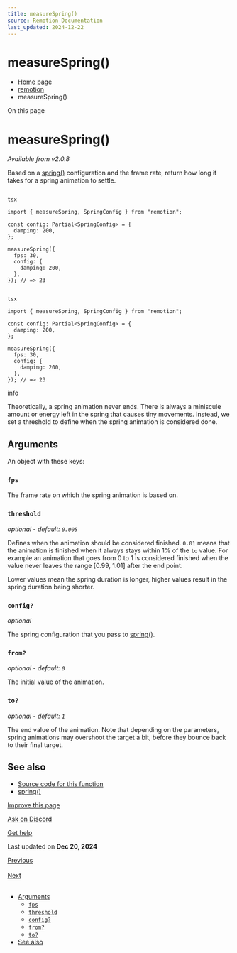 ```yaml
---
title: measureSpring()
source: Remotion Documentation
last_updated: 2024-12-22
---
```


# measureSpring()

- [Home page](/)
- [remotion](/docs/remotion)
- measureSpring()

On this page

# measureSpring()

_Available from v2.0.8_

Based on a [spring()](/docs/spring) configuration and the frame rate, return how long it takes for a spring animation to settle.

```

tsx

import { measureSpring, SpringConfig } from "remotion";

const config: Partial<SpringConfig> = {
  damping: 200,
};

measureSpring({
  fps: 30,
  config: {
    damping: 200,
  },
}); // => 23
```

```

tsx

import { measureSpring, SpringConfig } from "remotion";

const config: Partial<SpringConfig> = {
  damping: 200,
};

measureSpring({
  fps: 30,
  config: {
    damping: 200,
  },
}); // => 23
```

info

Theoretically, a spring animation never ends. There is always a miniscule amount or energy left in the spring that causes tiny movements. Instead, we set a threshold to define when the spring animation is considered done.

## Arguments [​](\#arguments "Direct link to Arguments")

An object with these keys:

### `fps` [​](\#fps "Direct link to fps")

The frame rate on which the spring animation is based on.

### `threshold` [​](\#threshold "Direct link to threshold")

_optional - default: `0.005`_

Defines when the animation should be considered finished. `0.01` means that the animation is finished when it always stays within 1% of the `to` value. For example an animation that goes from 0 to 1 is considered finished when the value never leaves the range \[0.99, 1.01\] after the end point.

Lower values mean the spring duration is longer, higher values result in the spring duration being shorter.

### `config?` [​](\#config "Direct link to config")

_optional_

The spring configuration that you pass to [spring()](/docs/spring#config).

### `from?` [​](\#from "Direct link to from")

_optional - default: `0`_

The initial value of the animation.

### `to?` [​](\#to "Direct link to to")

_optional - default: `1`_

The end value of the animation. Note that depending on the parameters, spring animations may overshoot the target a bit, before they bounce back to their final target.

## See also [​](\#see-also "Direct link to See also")

- [Source code for this function](https://github.com/remotion-dev/remotion/blob/main/packages/core/src/spring/measure-spring.ts)
- [spring()](/docs/spring)

[Improve this page](https://github.com/remotion-dev/remotion/edit/main/packages/docs/docs/measure-spring.mdx)

[Ask on Discord](https://remotion.dev/discord)

[Get help](/docs/get-help)

Last updated on **Dec 20, 2024**

[Previous\
\
<Loop>](/docs/loop) [Next\
\
<OffthreadVideo>](/docs/offthreadvideo)

- [Arguments](#arguments)
  - [`fps`](#fps)
  - [`threshold`](#threshold)
  - [`config?`](#config)
  - [`from?`](#from)
  - [`to?`](#to)
- [See also](#see-also)
